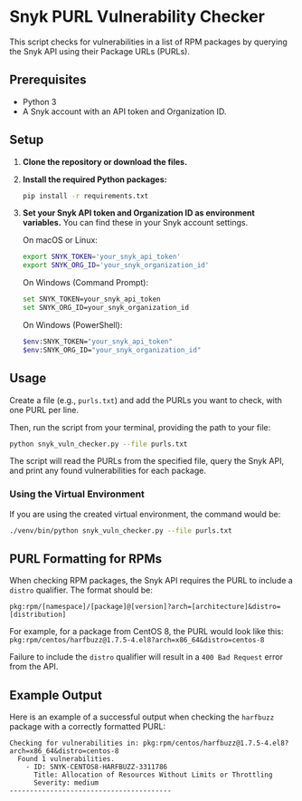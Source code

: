 # Snyk PURL Vulnerability Checker

This script checks for vulnerabilities in a list of RPM packages by querying the Snyk API using their Package URLs (PURLs).

## Prerequisites

- Python 3
- A Snyk account with an API token and Organization ID.

## Setup

1.  **Clone the repository or download the files.**

2.  **Install the required Python packages:**

    ```bash
    pip install -r requirements.txt
    ```

3.  **Set your Snyk API token and Organization ID as environment variables.** You can find these in your Snyk account settings.

    On macOS or Linux:
    ```bash
    export SNYK_TOKEN='your_snyk_api_token'
    export SNYK_ORG_ID='your_snyk_organization_id'
    ```

    On Windows (Command Prompt):
    ```bash
    set SNYK_TOKEN=your_snyk_api_token
    set SNYK_ORG_ID=your_snyk_organization_id
    ```

    On Windows (PowerShell):
    ```bash
    $env:SNYK_TOKEN="your_snyk_api_token"
    $env:SNYK_ORG_ID="your_snyk_organization_id"
    ```

## Usage

Create a file (e.g., `purls.txt`) and add the PURLs you want to check, with one PURL per line.

Then, run the script from your terminal, providing the path to your file:

```bash
python snyk_vuln_checker.py --file purls.txt
```

The script will read the PURLs from the specified file, query the Snyk API, and print any found vulnerabilities for each package.

### Using the Virtual Environment

If you are using the created virtual environment, the command would be:

```bash
./venv/bin/python snyk_vuln_checker.py --file purls.txt
```

## PURL Formatting for RPMs

When checking RPM packages, the Snyk API requires the PURL to include a `distro` qualifier. The format should be:

`pkg:rpm/[namespace]/[package]@[version]?arch=[architecture]&distro=[distribution]`

For example, for a package from CentOS 8, the PURL would look like this:
`pkg:rpm/centos/harfbuzz@1.7.5-4.el8?arch=x86_64&distro=centos-8`

Failure to include the `distro` qualifier will result in a `400 Bad Request` error from the API.

## Example Output

Here is an example of a successful output when checking the `harfbuzz` package with a correctly formatted PURL:

```
Checking for vulnerabilities in: pkg:rpm/centos/harfbuzz@1.7.5-4.el8?arch=x86_64&distro=centos-8
  Found 1 vulnerabilities.
    - ID: SNYK-CENTOS8-HARFBUZZ-3311786
      Title: Allocation of Resources Without Limits or Throttling
      Severity: medium
----------------------------------------
```
